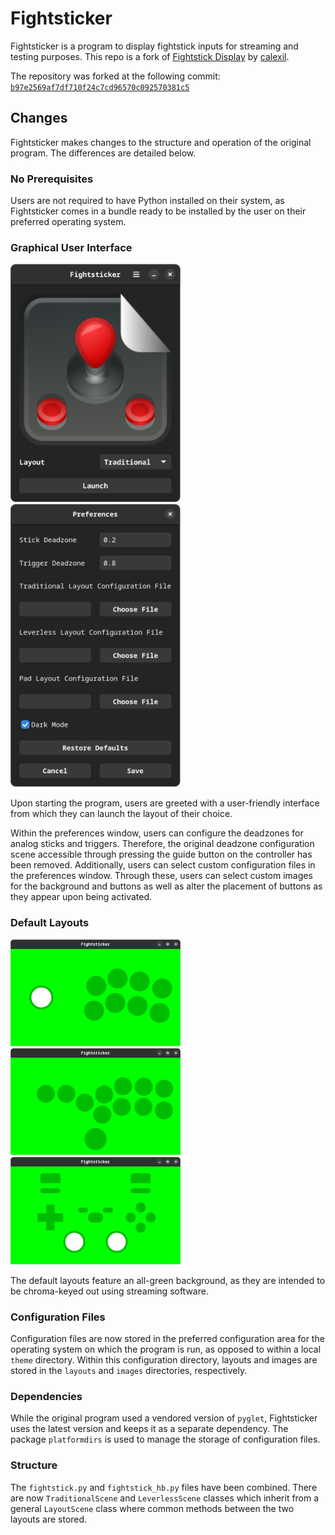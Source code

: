 # Fightsticker

Fightsticker is a program to display fightstick inputs for streaming and
testing purposes. This repo is a fork of
[Fightstick Display](https://github.com/calexil/FightstickDisplay) by
[calexil](https://github.com/calexil).

The repository was forked at the following commit:
[`b97e2569af7df710f24c7cd96570c092570381c5`](https://github.com/calexil/FightstickDisplay/tree/b97e2569af7df710f24c7cd96570c092570381c5)

## Changes

Fightsticker makes changes to the structure and operation of the original
program. The differences are detailed below.

### No Prerequisites

Users are not required to have Python installed on their system, as
Fightsticker comes in a bundle ready to be installed by the user on their
preferred operating system.

### Graphical User Interface

<img src="screenshots/main.png" alt="Main window" width="272"/><img src="screenshots/preferences.png" alt="Preferences window" width="272"/>

Upon starting the program, users are greeted with a user-friendly interface
from which they can launch the layout of their choice.

Within the preferences window, users can configure the deadzones for analog
sticks and triggers. Therefore, the original deadzone configuration scene
accessible through pressing the guide button on the controller has been
removed. Additionally, users can select custom configuration files in the
preferences window. Through these, users can select custom images for the
background and buttons as well as alter the placement of buttons as they appear
upon being activated.

### Default Layouts 

<img src="screenshots/traditional.png" alt="Traditional layout" width="272"/><img src="screenshots/leverless.png" alt="Leverless layout" width="272"/><img src="screenshots/pad.png" alt="Pad layout" width="272"/>

The default layouts feature an all-green background, as they are intended to be
chroma-keyed out using streaming software.

### Configuration Files

Configuration files are now stored in the preferred configuration area for the
operating system on which the program is run, as opposed to within a local
`theme` directory. Within this configuration directory, layouts and images are
stored in the `layouts` and `images` directories, respectively.

### Dependencies

While the original program used a vendored version of `pyglet`, Fightsticker
uses the latest version and keeps it as a separate dependency. The package
`platformdirs` is used to manage the storage of configuration files.

### Structure

The `fightstick.py` and `fightstick_hb.py` files have been combined. There are
now `TraditionalScene` and `LeverlessScene` classes which inherit from a
general `LayoutScene` class where common methods between the two layouts are
stored.
